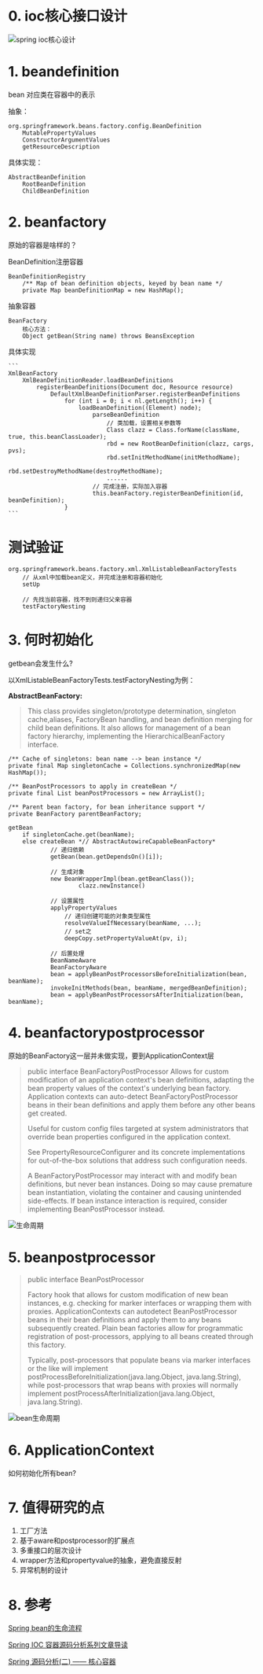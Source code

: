 # 0. ioc核心接口设计 #
![spring ioc核心设计](https://user-images.githubusercontent.com/2216435/65381357-0c824000-dd22-11e9-9c33-4b9c19dc13ab.png)

# 1. beandefinition #
   bean 对应类在容器中的表示

抽象：

    org.springframework.beans.factory.config.BeanDefinition
    	MutablePropertyValues
    	ConstructorArgumentValues
    	getResourceDescription

具体实现：

    AbstractBeanDefinition
    	RootBeanDefinition
    	ChildBeanDefinition
# 2. beanfactory #
原始的容器是啥样的？

BeanDefinition注册容器

    BeanDefinitionRegistry
        /** Map of bean definition objects, keyed by bean name */
	    private Map beanDefinitionMap = new HashMap();

抽象容器

    BeanFactory
        核心方法：
        Object getBean(String name) throws BeansException

具体实现

	```
	XmlBeanFactory
		XmlBeanDefinitionReader.loadBeanDefinitions
			registerBeanDefinitions(Document doc, Resource resource)
				DefaultXmlBeanDefinitionParser.registerBeanDefinitions
					for (int i = 0; i < nl.getLength(); i++) {
						loadBeanDefinition((Element) node);
							parseBeanDefinition
								// 类加载，设置相关参数等
								Class clazz = Class.forName(className, true, this.beanClassLoader);
								rbd = new RootBeanDefinition(clazz, cargs, pvs);
								rbd.setInitMethodName(initMethodName);
								rbd.setDestroyMethodName(destroyMethodName);
								......
							// 完成注册，实际加入容器
							this.beanFactory.registerBeanDefinition(id, beanDefinition);
					}
	```

# 测试验证 #

	org.springframework.beans.factory.xml.XmlListableBeanFactoryTests
		// 从xml中加载bean定义，并完成注册和容器初始化
		setUp
		
		// 先找当前容器，找不到则递归父亲容器
		testFactoryNesting


# 3. 何时初始化 #
getbean会发生什么?

以XmlListableBeanFactoryTests.testFactoryNesting为例：

**AbstractBeanFactory:**

>This class provides singleton/prototype determination, singleton cache,aliases, FactoryBean handling, and bean definition merging for child bean definitions. It also allows for management of a bean factory hierarchy, implementing the HierarchicalBeanFactory interface.
	
	/** Cache of singletons: bean name --> bean instance */
	private final Map singletonCache = Collections.synchronizedMap(new HashMap());

	/** BeanPostProcessors to apply in createBean */
	private final List beanPostProcessors = new ArrayList();

    /** Parent bean factory, for bean inheritance support */
	private BeanFactory parentBeanFactory;
	
	getBean
		if singletonCache.get(beanName);
		else createBean *// AbstractAutowireCapableBeanFactory*
				// 递归依赖
				getBean(bean.getDependsOn()[i]);
				
				// 生成对象
				new BeanWrapperImpl(bean.getBeanClass());
						clazz.newInstance()

				// 设置属性
				applyPropertyValues
					// 递归创建可能的对象类型属性
					resolveValueIfNecessary(beanName, ...);
					// set之
					deepCopy.setPropertyValueAt(pv, i);
				
				// 后置处理
				BeanNameAware
				BeanFactoryAware
				bean = applyBeanPostProcessorsBeforeInitialization(bean, beanName);
				invokeInitMethods(bean, beanName, mergedBeanDefinition);
				bean = applyBeanPostProcessorsAfterInitialization(bean, beanName);

# 4. beanfactorypostprocessor #

原始的BeanFactory这一层并未做实现，要到ApplicationContext层

> public interface BeanFactoryPostProcessor
> Allows for custom modification of an application context's bean definitions, adapting the bean property values of the context's underlying bean factory.
> Application contexts can auto-detect BeanFactoryPostProcessor beans in their bean definitions and apply them before any other beans get created.
> 
> Useful for custom config files targeted at system administrators that override bean properties configured in the application context.
> 
> See PropertyResourceConfigurer and its concrete implementations for out-of-the-box solutions that address such configuration needs.
> 
> A BeanFactoryPostProcessor may interact with and modify bean definitions, but never bean instances. Doing so may cause premature bean instantiation, violating the container and causing unintended side-effects. If bean instance interaction is required, consider implementing BeanPostProcessor instead.

![生命周期](https://user-images.githubusercontent.com/2216435/65381707-7fdb8000-dd29-11e9-8a08-8f4f2acce4d4.png)

# 5. beanpostprocessor #
> public interface BeanPostProcessor
> 
> Factory hook that allows for custom modification of new bean instances, e.g. checking for marker interfaces or wrapping them with proxies.
> ApplicationContexts can autodetect BeanPostProcessor beans in their bean definitions and apply them to any beans subsequently created. Plain bean factories allow for programmatic registration of post-processors, applying to all beans created through this factory.
> 
> Typically, post-processors that populate beans via marker interfaces or the like will implement postProcessBeforeInitialization(java.lang.Object, java.lang.String), while post-processors that wrap beans with proxies will normally implement postProcessAfterInitialization(java.lang.Object, java.lang.String).

![bean生命周期](https://user-images.githubusercontent.com/2216435/65381356-0ab87c80-dd22-11e9-8e31-901d8e7bf9fb.png)

# 6. ApplicationContext #
如何初始化所有bean?

# 7. 值得研究的点 #
1. 工厂方法
2. 基于aware和postprocessor的扩展点
3. 多重接口的层次设计
4. wrapper方法和propertyvalue的抽象，避免直接反射
5. 异常机制的设计

# 8. 参考 #
[Spring bean的生命流程](https://segmentfault.com/a/1190000010734016)

[Spring IOC 容器源码分析系列文章导读](https://segmentfault.com/a/1190000015089790)

[Spring 源码分析(二) —— 核心容器](https://my.oschina.net/kaywu123/blog/614325)